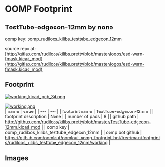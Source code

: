 # OOMP Footprint  
## TestTube-edgecon-12mm  by none  
  
oomp key: oomp_rudiloos_kilibs_testtube_edgecon_12mm  
  
source repo at: [http://gitlab.com/rudiloos/kilibs.pretty/blob/master/logos/esd-warn-fmask.kicad_mod](http://gitlab.com/rudiloos/kilibs.pretty/blob/master/logos/esd-warn-fmask.kicad_mod)  
## Footprint  
  
[![working_kicad_pcb_3d.png](working_kicad_pcb_3d_600.png)](working_kicad_pcb_3d.png)  
  
[![working.png](working_600.png)](working.png)  
| name | value | 
| --- | --- | 
| footprint name | TestTube-edgecon-12mm | 
| footprint description | None | 
| number of pads | 8 | 
| github path | http://github.com/rudiloos/kilibs.pretty/blob/master/TestTube-edgecon-12mm.kicad_mod | 
| oomp key | oomp_rudiloos_kilibs_testtube_edgecon_12mm | 
| oomp bot github | https://github.com/oomlout/oomlout_oomp_footprint_bot/tree/main/footprints/rudiloos_kilibs_testtube_edgecon_12mm/working | 
## Images  
